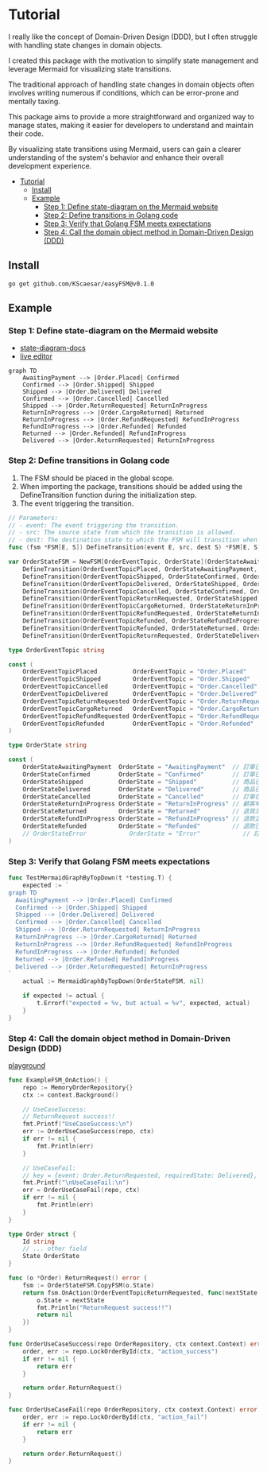 # Tutorial

I really like the concept of Domain-Driven Design (DDD), but I often struggle with handling state changes in domain objects.  

I created this package with the motivation to simplify state management and leverage Mermaid for visualizing state transitions.  

The traditional approach of handling state changes in domain objects often involves writing numerous if conditions, which can be error-prone and mentally taxing.  

This package aims to provide a more straightforward and organized way to manage states, making it easier for developers to understand and maintain their code.  

By visualizing state transitions using Mermaid, users can gain a clearer understanding of the system's behavior and enhance their overall development experience.  

- [Tutorial](#tutorial)
	- [Install](#install)
	- [Example](#example)
		- [Step 1: Define state-diagram on the Mermaid website](#step-1-define-state-diagram-on-the-mermaid-website)
		- [Step 2: Define transitions in Golang code](#step-2-define-transitions-in-golang-code)
		- [Step 3: Verify that Golang FSM meets expectations](#step-3-verify-that-golang-fsm-meets-expectations)
		- [Step 4: Call the domain object method in Domain-Driven Design (DDD)](#step-4-call-the-domain-object-method-in-domain-driven-design-ddd)

## Install

```shell
go get github.com/KScaesar/easyFSM@v0.1.0
```

## Example

### Step 1: Define state-diagram on the Mermaid website

- [state-diagram-docs](https://github.com/mermaid-js/mermaid#state-diagram-docs---live-editor)  
- [live editor](https://mermaid.live/edit)  

```mermaid
graph TD
    AwaitingPayment --> |Order.Placed| Confirmed
    Confirmed --> |Order.Shipped| Shipped
    Shipped --> |Order.Delivered| Delivered
    Confirmed --> |Order.Cancelled| Cancelled
    Shipped --> |Order.ReturnRequested| ReturnInProgress
    ReturnInProgress --> |Order.CargoReturned| Returned
    ReturnInProgress --> |Order.RefundRequested| RefundInProgress
    RefundInProgress --> |Order.Refunded| Refunded
    Returned --> |Order.Refunded| RefundInProgress
    Delivered --> |Order.ReturnRequested| ReturnInProgress
```

### Step 2: Define transitions in Golang code

1. The FSM should be placed in the global scope.
2. When importing the package, transitions should be added using the DefineTransition function during the initialization step.
3. The event triggering the transition.

```go
// Parameters:
// - event: The event triggering the transition.
// - src: The source state from which the transition is allowed.
// - dest: The destination state to which the FSM will transition when the event occurs in the source state.
func (fsm *FSM[E, S]) DefineTransition(event E, src, dest S) *FSM[E, S]
```

```go
var OrderStateFSM = NewFSM[OrderEventTopic, OrderState](OrderStateAwaitingPayment).
	DefineTransition(OrderEventTopicPlaced, OrderStateAwaitingPayment, OrderStateConfirmed).
	DefineTransition(OrderEventTopicShipped, OrderStateConfirmed, OrderStateShipped).
	DefineTransition(OrderEventTopicDelivered, OrderStateShipped, OrderStateDelivered).
	DefineTransition(OrderEventTopicCancelled, OrderStateConfirmed, OrderStateCancelled).
	DefineTransition(OrderEventTopicReturnRequested, OrderStateShipped, OrderStateReturnInProgress).
	DefineTransition(OrderEventTopicCargoReturned, OrderStateReturnInProgress, OrderStateReturned).
	DefineTransition(OrderEventTopicRefundRequested, OrderStateReturnInProgress, OrderStateRefundInProgress).
	DefineTransition(OrderEventTopicRefunded, OrderStateRefundInProgress, OrderStateRefunded).
	DefineTransition(OrderEventTopicRefunded, OrderStateReturned, OrderStateRefundInProgress).
	DefineTransition(OrderEventTopicReturnRequested, OrderStateDelivered, OrderStateReturnInProgress)

type OrderEventTopic string

const (
	OrderEventTopicPlaced          OrderEventTopic = "Order.Placed"
	OrderEventTopicShipped         OrderEventTopic = "Order.Shipped"
	OrderEventTopicCancelled       OrderEventTopic = "Order.Cancelled"
	OrderEventTopicDelivered       OrderEventTopic = "Order.Delivered"
	OrderEventTopicReturnRequested OrderEventTopic = "Order.ReturnRequested"
	OrderEventTopicCargoReturned   OrderEventTopic = "Order.CargoReturned"
	OrderEventTopicRefundRequested OrderEventTopic = "Order.RefundRequested"
	OrderEventTopicRefunded        OrderEventTopic = "Order.Refunded"
)

type OrderState string

const (
	OrderStateAwaitingPayment  OrderState = "AwaitingPayment"  // 訂單已建立，但尚未收到付款
	OrderStateConfirmed        OrderState = "Confirmed"        // 訂單已經確認，支付和庫存等相關事宜已完成，等待商品出貨
	OrderStateShipped          OrderState = "Shipped"          // 商品已經發貨，正在運送途中
	OrderStateDelivered        OrderState = "Delivered"        // 商品已經成功送達到顧客手中，交易完成
	OrderStateCancelled        OrderState = "Cancelled"        // 訂單在處理過程中被取消，交易不會繼續進行
	OrderStateReturnInProgress OrderState = "ReturnInProgress" // 顧客申請退貨，退貨正在處理中
	OrderStateReturned         OrderState = "Returned"         // 退貨流程已完成，商品已經退回並接收
	OrderStateRefundInProgress OrderState = "RefundInProgress" // 退款正在處理中，將退還付款給顧客
	OrderStateRefunded         OrderState = "Refunded"         // 退款已經完成，付款已退還給顧客
	// OrderStateError            OrderState = "Error"            // 訂單面臨付款錯誤、庫存問題或其他技術問題
)
```

### Step 3: Verify that Golang FSM meets expectations

```go
func TestMermaidGraphByTopDown(t *testing.T) {
	expected := `
graph TD
  AwaitingPayment --> |Order.Placed| Confirmed
  Confirmed --> |Order.Shipped| Shipped
  Shipped --> |Order.Delivered| Delivered
  Confirmed --> |Order.Cancelled| Cancelled
  Shipped --> |Order.ReturnRequested| ReturnInProgress
  ReturnInProgress --> |Order.CargoReturned| Returned
  ReturnInProgress --> |Order.RefundRequested| RefundInProgress
  RefundInProgress --> |Order.Refunded| Refunded
  Returned --> |Order.Refunded| RefundInProgress
  Delivered --> |Order.ReturnRequested| ReturnInProgress
`
	actual := MermaidGraphByTopDown(OrderStateFSM, nil)

	if expected != actual {
		t.Errorf("expected = %v, but actual = %v", expected, actual)
	}
}
```

### Step 4: Call the domain object method in Domain-Driven Design (DDD)

[playground](https://go.dev/play/p/j-7Y_UGCuUO)

```go
func ExampleFSM_OnAction() {
	repo := MemoryOrderRepository{}
	ctx := context.Background()

	// UseCaseSuccess:
	// ReturnRequest success!!
	fmt.Printf("UseCaseSuccess:\n")
	err := OrderUseCaseSuccess(repo, ctx)
	if err != nil {
		fmt.Println(err)
	}

	// UseCaseFail:
	// key = {event: Order.ReturnRequested, requiredState: Delivered}, but currentState = Cancelled: state not match
	fmt.Printf("\nUseCaseFail:\n")
	err = OrderUseCaseFail(repo, ctx)
	if err != nil {
		fmt.Println(err)
	}
}

type Order struct {
	Id string
	// ... other field
	State OrderState
}

func (o *Order) ReturnRequest() error {
	fsm := OrderStateFSM.CopyFSM(o.State)
	return fsm.OnAction(OrderEventTopicReturnRequested, func(nextState OrderState) error {
		o.State = nextState
		fmt.Println("ReturnRequest success!!")
		return nil
	})
}

func OrderUseCaseSuccess(repo OrderRepository, ctx context.Context) error {
	order, err := repo.LockOrderById(ctx, "action_success")
	if err != nil {
		return err
	}

	return order.ReturnRequest()
}

func OrderUseCaseFail(repo OrderRepository, ctx context.Context) error {
	order, err := repo.LockOrderById(ctx, "action_fail")
	if err != nil {
		return err
	}

	return order.ReturnRequest()
}
```
